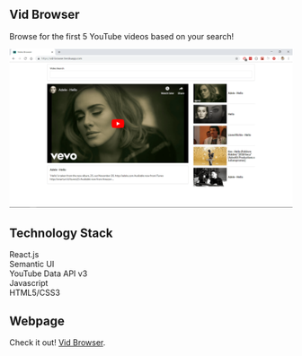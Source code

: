 ## Vid Browser

Browse for the first 5 YouTube videos based on your search!

![png](documentation/images/hello.png)

## Technology Stack

React.js<br>
Semantic UI<br>
YouTube Data API v3<br>
Javascript<br>
HTML5/CSS3<br>

## Webpage

Check it out! [Vid Browser](https://vid-browser.herokuapp.com).
